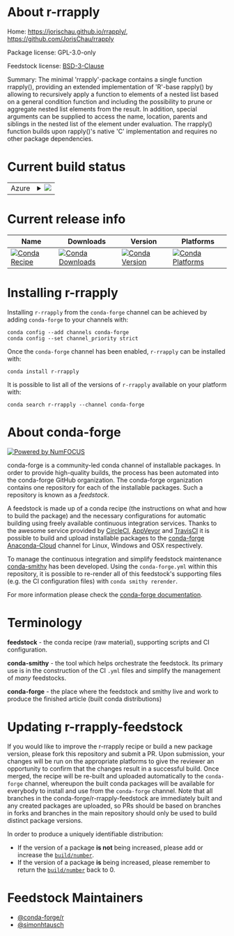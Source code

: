 About r-rrapply
===============

Home: https://jorischau.github.io/rrapply/, https://github.com/JorisChau/rrapply

Package license: GPL-3.0-only

Feedstock license: [BSD-3-Clause](https://github.com/conda-forge/r-rrapply-feedstock/blob/master/LICENSE.txt)

Summary: The minimal 'rrapply'-package contains a single function rrapply(), providing an extended implementation of 'R'-base rapply() by allowing to recursively apply a function to elements of a nested list based on a general condition function and including the possibility to prune or aggregate nested list elements from the result. In addition, special arguments can be supplied to access the name, location, parents and siblings in the nested list of the element under evaluation. The rrapply() function builds upon rapply()'s native 'C' implementation and requires no other package dependencies.

Current build status
====================


<table>
    
  <tr>
    <td>Azure</td>
    <td>
      <details>
        <summary>
          <a href="https://dev.azure.com/conda-forge/feedstock-builds/_build/latest?definitionId=11435&branchName=master">
            <img src="https://dev.azure.com/conda-forge/feedstock-builds/_apis/build/status/r-rrapply-feedstock?branchName=master">
          </a>
        </summary>
        <table>
          <thead><tr><th>Variant</th><th>Status</th></tr></thead>
          <tbody><tr>
              <td>linux_64_r_base4.0</td>
              <td>
                <a href="https://dev.azure.com/conda-forge/feedstock-builds/_build/latest?definitionId=11435&branchName=master">
                  <img src="https://dev.azure.com/conda-forge/feedstock-builds/_apis/build/status/r-rrapply-feedstock?branchName=master&jobName=linux&configuration=linux_64_r_base4.0" alt="variant">
                </a>
              </td>
            </tr><tr>
              <td>linux_64_r_base4.1</td>
              <td>
                <a href="https://dev.azure.com/conda-forge/feedstock-builds/_build/latest?definitionId=11435&branchName=master">
                  <img src="https://dev.azure.com/conda-forge/feedstock-builds/_apis/build/status/r-rrapply-feedstock?branchName=master&jobName=linux&configuration=linux_64_r_base4.1" alt="variant">
                </a>
              </td>
            </tr><tr>
              <td>osx_64_r_base4.0</td>
              <td>
                <a href="https://dev.azure.com/conda-forge/feedstock-builds/_build/latest?definitionId=11435&branchName=master">
                  <img src="https://dev.azure.com/conda-forge/feedstock-builds/_apis/build/status/r-rrapply-feedstock?branchName=master&jobName=osx&configuration=osx_64_r_base4.0" alt="variant">
                </a>
              </td>
            </tr><tr>
              <td>osx_64_r_base4.1</td>
              <td>
                <a href="https://dev.azure.com/conda-forge/feedstock-builds/_build/latest?definitionId=11435&branchName=master">
                  <img src="https://dev.azure.com/conda-forge/feedstock-builds/_apis/build/status/r-rrapply-feedstock?branchName=master&jobName=osx&configuration=osx_64_r_base4.1" alt="variant">
                </a>
              </td>
            </tr><tr>
              <td>win_64_r_base4.0</td>
              <td>
                <a href="https://dev.azure.com/conda-forge/feedstock-builds/_build/latest?definitionId=11435&branchName=master">
                  <img src="https://dev.azure.com/conda-forge/feedstock-builds/_apis/build/status/r-rrapply-feedstock?branchName=master&jobName=win&configuration=win_64_r_base4.0" alt="variant">
                </a>
              </td>
            </tr><tr>
              <td>win_64_r_base4.1</td>
              <td>
                <a href="https://dev.azure.com/conda-forge/feedstock-builds/_build/latest?definitionId=11435&branchName=master">
                  <img src="https://dev.azure.com/conda-forge/feedstock-builds/_apis/build/status/r-rrapply-feedstock?branchName=master&jobName=win&configuration=win_64_r_base4.1" alt="variant">
                </a>
              </td>
            </tr>
          </tbody>
        </table>
      </details>
    </td>
  </tr>
</table>

Current release info
====================

| Name | Downloads | Version | Platforms |
| --- | --- | --- | --- |
| [![Conda Recipe](https://img.shields.io/badge/recipe-r--rrapply-green.svg)](https://anaconda.org/conda-forge/r-rrapply) | [![Conda Downloads](https://img.shields.io/conda/dn/conda-forge/r-rrapply.svg)](https://anaconda.org/conda-forge/r-rrapply) | [![Conda Version](https://img.shields.io/conda/vn/conda-forge/r-rrapply.svg)](https://anaconda.org/conda-forge/r-rrapply) | [![Conda Platforms](https://img.shields.io/conda/pn/conda-forge/r-rrapply.svg)](https://anaconda.org/conda-forge/r-rrapply) |

Installing r-rrapply
====================

Installing `r-rrapply` from the `conda-forge` channel can be achieved by adding `conda-forge` to your channels with:

```
conda config --add channels conda-forge
conda config --set channel_priority strict
```

Once the `conda-forge` channel has been enabled, `r-rrapply` can be installed with:

```
conda install r-rrapply
```

It is possible to list all of the versions of `r-rrapply` available on your platform with:

```
conda search r-rrapply --channel conda-forge
```


About conda-forge
=================

[![Powered by
NumFOCUS](https://img.shields.io/badge/powered%20by-NumFOCUS-orange.svg?style=flat&colorA=E1523D&colorB=007D8A)](https://numfocus.org)

conda-forge is a community-led conda channel of installable packages.
In order to provide high-quality builds, the process has been automated into the
conda-forge GitHub organization. The conda-forge organization contains one repository
for each of the installable packages. Such a repository is known as a *feedstock*.

A feedstock is made up of a conda recipe (the instructions on what and how to build
the package) and the necessary configurations for automatic building using freely
available continuous integration services. Thanks to the awesome service provided by
[CircleCI](https://circleci.com/), [AppVeyor](https://www.appveyor.com/)
and [TravisCI](https://travis-ci.com/) it is possible to build and upload installable
packages to the [conda-forge](https://anaconda.org/conda-forge)
[Anaconda-Cloud](https://anaconda.org/) channel for Linux, Windows and OSX respectively.

To manage the continuous integration and simplify feedstock maintenance
[conda-smithy](https://github.com/conda-forge/conda-smithy) has been developed.
Using the ``conda-forge.yml`` within this repository, it is possible to re-render all of
this feedstock's supporting files (e.g. the CI configuration files) with ``conda smithy rerender``.

For more information please check the [conda-forge documentation](https://conda-forge.org/docs/).

Terminology
===========

**feedstock** - the conda recipe (raw material), supporting scripts and CI configuration.

**conda-smithy** - the tool which helps orchestrate the feedstock.
                   Its primary use is in the construction of the CI ``.yml`` files
                   and simplify the management of *many* feedstocks.

**conda-forge** - the place where the feedstock and smithy live and work to
                  produce the finished article (built conda distributions)


Updating r-rrapply-feedstock
============================

If you would like to improve the r-rrapply recipe or build a new
package version, please fork this repository and submit a PR. Upon submission,
your changes will be run on the appropriate platforms to give the reviewer an
opportunity to confirm that the changes result in a successful build. Once
merged, the recipe will be re-built and uploaded automatically to the
`conda-forge` channel, whereupon the built conda packages will be available for
everybody to install and use from the `conda-forge` channel.
Note that all branches in the conda-forge/r-rrapply-feedstock are
immediately built and any created packages are uploaded, so PRs should be based
on branches in forks and branches in the main repository should only be used to
build distinct package versions.

In order to produce a uniquely identifiable distribution:
 * If the version of a package **is not** being increased, please add or increase
   the [``build/number``](https://docs.conda.io/projects/conda-build/en/latest/resources/define-metadata.html#build-number-and-string).
 * If the version of a package **is** being increased, please remember to return
   the [``build/number``](https://docs.conda.io/projects/conda-build/en/latest/resources/define-metadata.html#build-number-and-string)
   back to 0.

Feedstock Maintainers
=====================

* [@conda-forge/r](https://github.com/conda-forge/r/)
* [@simonhtausch](https://github.com/simonhtausch/)

